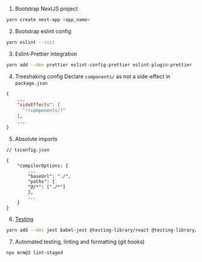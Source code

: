 1. Bootstrap NextJS project
```bash
yarn create next-app <app_name>
```
2. Bootstrap eslint config
```bash
yarn eslint --init
```
3. Eslint-Prettier integration
```bash
yarn add --dev prettier eslint-config-prettier eslint-plugin-prettier
```
4. Treeshaking config
Declare `components/` as not a side-effect in `package.json`
```json
{
	...
	"sideEffects": [
	  "!(components/)"
	],
	...
}
```
5. Absolute imports
```
// tsconfig.json

{
	"compilerOptions: {
		...
		"baseUrl": "./",
		"paths": {
		"@/*": ["./*"]
		},
		...
	}
}
```
6. [Testing](https://nextjs.org/docs/testing#manual-setup-1)
```bash
yarn add --dev jest babel-jest @testing-library/react @testing-library/jest-dom identity-obj-proxy react-test-renderer
```
7. Automated testing, linting and formatting (git hooks)
```bash
npx mrm@2 lint-staged
```